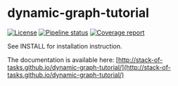 # dynamic-graph-tutorial

[![License](https://img.shields.io/badge/License-BSD%202--Clause-orange.svg)](https://opensource.org/licenses/BSD-2-Clause)
[![Pipeline status](https://gepgitlab.laas.fr/stack-of-tasks/dynamic-graph-tutorial/badges/master/pipeline.svg)](https://gepgitlab.laas.fr/stack-of-tasks/dynamic-graph-tutorial/commits/master)
[![Coverage report](https://gepgitlab.laas.fr/stack-of-tasks/dynamic-graph-tutorial/badges/master/coverage.svg?job=doc-coverage)](http://projects.laas.fr/gepetto/doc/stack-of-tasks/dynamic-graph-tutorial/master/coverage/)


See INSTALL for installation instruction.

The documentation is available here:
[http://stack-of-tasks.github.io/dynamic-graph-tutorial/](http://stack-of-tasks.github.io/dynamic-graph-tutorial/)
